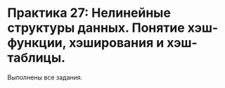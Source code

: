 # Практика 27: Нелинейные структуры данных. Понятие хэш-функции, хэширования и хэш-таблицы.
Выполнены все задания.
